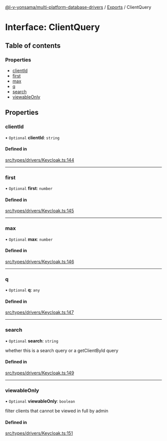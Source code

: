 [@l-v-yonsama/multi-platform-database-drivers](../README.md) / [Exports](../modules.md) / ClientQuery

# Interface: ClientQuery

## Table of contents

### Properties

- [clientId](ClientQuery.md#clientid)
- [first](ClientQuery.md#first)
- [max](ClientQuery.md#max)
- [q](ClientQuery.md#q)
- [search](ClientQuery.md#search)
- [viewableOnly](ClientQuery.md#viewableonly)

## Properties

### clientId

• `Optional` **clientId**: `string`

#### Defined in

[src/types/drivers/Keycloak.ts:144](https://github.com/l-v-yonsama/db-drivers/blob/c496f2d46dad4f01baa17daa9b83005c004e64ca/src/types/drivers/Keycloak.ts#L144)

___

### first

• `Optional` **first**: `number`

#### Defined in

[src/types/drivers/Keycloak.ts:145](https://github.com/l-v-yonsama/db-drivers/blob/c496f2d46dad4f01baa17daa9b83005c004e64ca/src/types/drivers/Keycloak.ts#L145)

___

### max

• `Optional` **max**: `number`

#### Defined in

[src/types/drivers/Keycloak.ts:146](https://github.com/l-v-yonsama/db-drivers/blob/c496f2d46dad4f01baa17daa9b83005c004e64ca/src/types/drivers/Keycloak.ts#L146)

___

### q

• `Optional` **q**: `any`

#### Defined in

[src/types/drivers/Keycloak.ts:147](https://github.com/l-v-yonsama/db-drivers/blob/c496f2d46dad4f01baa17daa9b83005c004e64ca/src/types/drivers/Keycloak.ts#L147)

___

### search

• `Optional` **search**: `string`

whether this is a search query or a getClientById query

#### Defined in

[src/types/drivers/Keycloak.ts:149](https://github.com/l-v-yonsama/db-drivers/blob/c496f2d46dad4f01baa17daa9b83005c004e64ca/src/types/drivers/Keycloak.ts#L149)

___

### viewableOnly

• `Optional` **viewableOnly**: `boolean`

filter clients that cannot be viewed in full by admin

#### Defined in

[src/types/drivers/Keycloak.ts:151](https://github.com/l-v-yonsama/db-drivers/blob/c496f2d46dad4f01baa17daa9b83005c004e64ca/src/types/drivers/Keycloak.ts#L151)
